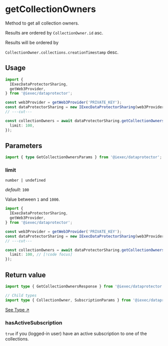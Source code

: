 # getCollectionOwners

Method to get all collection owners.

Results are ordered by `CollectionOwner.id` asc.

<Badge type="tip" text="Soon" /> Results will be ordered by

<p style="margin-top: 0"><code>CollectionOwner.collections.creationTimestamp</code> desc.</p>

## Usage

```ts twoslash
import {
  IExecDataProtectorSharing,
  getWeb3Provider,
} from '@iexec/dataprotector';

const web3Provider = getWeb3Provider('PRIVATE_KEY');
const dataProtectorSharing = new IExecDataProtectorSharing(web3Provider);
// ---cut---

const collectionOwners = await dataProtectorSharing.getCollectionOwners({
  limit: 100,
});
```

## Parameters

```ts twoslash
import { type GetCollectionOwnersParams } from '@iexec/dataprotector';
```

### limit

`number | undefined`

_default_: `100`

Value between `1` and `1000`.

```ts twoslash
import {
  IExecDataProtectorSharing,
  getWeb3Provider,
} from '@iexec/dataprotector';

const web3Provider = getWeb3Provider('PRIVATE_KEY');
const dataProtectorSharing = new IExecDataProtectorSharing(web3Provider);
// ---cut---

const collectionOwners = await dataProtectorSharing.getCollectionOwners({
  limit: 100, // [!code focus]
});
```

## Return value

```ts twoslash
import type { GetCollectionOwnersResponse } from '@iexec/dataprotector';

// Child types
import type { CollectionOwner, SubscriptionParams } from '@iexec/dataprotector';
```

<a href="https://github.com/iExecBlockchainComputing/dataprotector-sdk/blob/c83e30e6ce8b55ecf8a35ecb4eb1014cd4ecefe9/packages/sdk/src/lib/types/sharingTypes.ts" target="_blank">See
Type ↗️</a>

### hasActiveSubscription

`true` if you (logged-in user) have an active subscription to one of the
collections.
